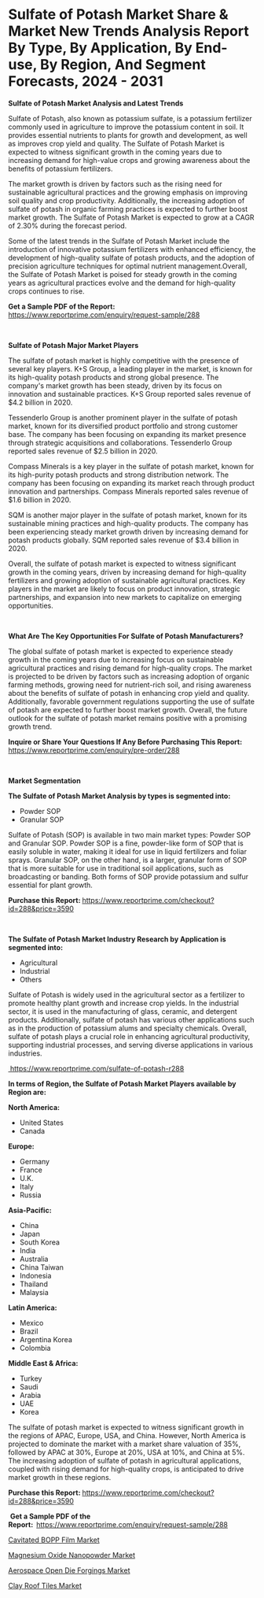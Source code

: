 <p><h1>Sulfate of Potash Market Share & Market New Trends Analysis Report By Type, By Application, By End-use, By Region, And Segment Forecasts, 2024 - 2031</h1></p><p><strong>Sulfate of Potash Market Analysis and Latest Trends</strong></p>
<p><p>Sulfate of Potash, also known as potassium sulfate, is a potassium fertilizer commonly used in agriculture to improve the potassium content in soil. It provides essential nutrients to plants for growth and development, as well as improves crop yield and quality. The Sulfate of Potash Market is expected to witness significant growth in the coming years due to increasing demand for high-value crops and growing awareness about the benefits of potassium fertilizers.</p><p>The market growth is driven by factors such as the rising need for sustainable agricultural practices and the growing emphasis on improving soil quality and crop productivity. Additionally, the increasing adoption of sulfate of potash in organic farming practices is expected to further boost market growth. The Sulfate of Potash Market is expected to grow at a CAGR of 2.30% during the forecast period.</p><p>Some of the latest trends in the Sulfate of Potash Market include the introduction of innovative potassium fertilizers with enhanced efficiency, the development of high-quality sulfate of potash products, and the adoption of precision agriculture techniques for optimal nutrient management.Overall, the Sulfate of Potash Market is poised for steady growth in the coming years as agricultural practices evolve and the demand for high-quality crops continues to rise.</p></p>
<p><strong>Get a Sample PDF of the Report:&nbsp;</strong> <a href="https://www.reportprime.com/enquiry/request-sample/288">https://www.reportprime.com/enquiry/request-sample/288</a></p>
<p>&nbsp;</p>
<p><strong>Sulfate of Potash Major Market Players</strong></p>
<p><p>The sulfate of potash market is highly competitive with the presence of several key players. K+S Group, a leading player in the market, is known for its high-quality potash products and strong global presence. The company's market growth has been steady, driven by its focus on innovation and sustainable practices. K+S Group reported sales revenue of $4.2 billion in 2020.</p><p>Tessenderlo Group is another prominent player in the sulfate of potash market, known for its diversified product portfolio and strong customer base. The company has been focusing on expanding its market presence through strategic acquisitions and collaborations. Tessenderlo Group reported sales revenue of $2.5 billion in 2020.</p><p>Compass Minerals is a key player in the sulfate of potash market, known for its high-purity potash products and strong distribution network. The company has been focusing on expanding its market reach through product innovation and partnerships. Compass Minerals reported sales revenue of $1.6 billion in 2020.</p><p>SQM is another major player in the sulfate of potash market, known for its sustainable mining practices and high-quality products. The company has been experiencing steady market growth driven by increasing demand for potash products globally. SQM reported sales revenue of $3.4 billion in 2020.</p><p>Overall, the sulfate of potash market is expected to witness significant growth in the coming years, driven by increasing demand for high-quality fertilizers and growing adoption of sustainable agricultural practices. Key players in the market are likely to focus on product innovation, strategic partnerships, and expansion into new markets to capitalize on emerging opportunities.</p></p>
<p>&nbsp;</p>
<p><strong>What Are The Key Opportunities For Sulfate of Potash Manufacturers?</strong></p>
<p><p>The global sulfate of potash market is expected to experience steady growth in the coming years due to increasing focus on sustainable agricultural practices and rising demand for high-quality crops. The market is projected to be driven by factors such as increasing adoption of organic farming methods, growing need for nutrient-rich soil, and rising awareness about the benefits of sulfate of potash in enhancing crop yield and quality. Additionally, favorable government regulations supporting the use of sulfate of potash are expected to further boost market growth. Overall, the future outlook for the sulfate of potash market remains positive with a promising growth trend.</p></p>
<p><strong>Inquire or Share Your Questions If Any Before Purchasing This Report:</strong> <a href="https://www.reportprime.com/enquiry/pre-order/288">https://www.reportprime.com/enquiry/pre-order/288</a></p>
<p>&nbsp;</p>
<p><strong>Market Segmentation</strong></p>
<p><strong>The Sulfate of Potash Market Analysis by types is segmented into:</strong></p>
<p><ul><li>Powder SOP</li><li>Granular SOP</li></ul></p>
<p><p>Sulfate of Potash (SOP) is available in two main market types: Powder SOP and Granular SOP. Powder SOP is a fine, powder-like form of SOP that is easily soluble in water, making it ideal for use in liquid fertilizers and foliar sprays. Granular SOP, on the other hand, is a larger, granular form of SOP that is more suitable for use in traditional soil applications, such as broadcasting or banding. Both forms of SOP provide potassium and sulfur essential for plant growth.</p></p>
<p><strong>Purchase this Report:&nbsp;</strong><a href="https://www.reportprime.com/checkout?id=288&price=3590">https://www.reportprime.com/checkout?id=288&price=3590</a></p>
<p>&nbsp;</p>
<p><strong>The Sulfate of Potash Market Industry Research by Application is segmented into:</strong></p>
<p><ul><li>Agricultural</li><li>Industrial</li><li>Others</li></ul></p>
<p><p>Sulfate of Potash is widely used in the agricultural sector as a fertilizer to promote healthy plant growth and increase crop yields. In the industrial sector, it is used in the manufacturing of glass, ceramic, and detergent products. Additionally, sulfate of potash has various other applications such as in the production of potassium alums and specialty chemicals. Overall, sulfate of potash plays a crucial role in enhancing agricultural productivity, supporting industrial processes, and serving diverse applications in various industries.</p></p>
<p><a href="https://www.reportprime.com/sulfate-of-potash-r288">&nbsp;https://www.reportprime.com/sulfate-of-potash-r288</a></p>
<p><strong>In terms of Region, the Sulfate of Potash Market Players available by Region are:</strong></p>
<p>
    <p> <strong> North America: </strong>
        <ul>
            <li>United States</li>
            <li>Canada</li>
        </ul>
        </p> 
    <p> <strong> Europe: </strong>
        <ul>
            <li>Germany</li>
            <li>France</li>
            <li>U.K.</li>
            <li>Italy</li>
            <li>Russia</li>
        </ul>
        </p> 
    <p> <strong> Asia-Pacific: </strong>
        <ul>
            <li>China</li>
            <li>Japan</li>
            <li>South Korea</li>
            <li>India</li>
            <li>Australia</li>
            <li>China Taiwan</li>
            <li>Indonesia</li>
            <li>Thailand</li>
            <li>Malaysia</li>
        </ul>
        </p> 
    <p> <strong> Latin America: </strong>
        <ul>
            <li>Mexico</li>
            <li>Brazil</li>
            <li>Argentina Korea</li>
            <li>Colombia</li>
        </ul>
        </p> 
    <p> <strong> Middle East & Africa: </strong>
        <ul>
            <li>Turkey</li>
            <li>Saudi</li>
            <li>Arabia</li>
            <li>UAE</li>
            <li>Korea</li>
        </ul>
    </p>
    </p>
<p><p>The sulfate of potash market is expected to witness significant growth in the regions of APAC, Europe, USA, and China. However, North America is projected to dominate the market with a market share valuation of 35%, followed by APAC at 30%, Europe at 20%, USA at 10%, and China at 5%. The increasing adoption of sulfate of potash in agricultural applications, coupled with rising demand for high-quality crops, is anticipated to drive market growth in these regions.</p></p>
<p><strong>Purchase this Report: </strong><a href="https://www.reportprime.com/checkout?id=288&price=3590">https://www.reportprime.com/checkout?id=288&price=3590</a></p>
<p>&nbsp;<strong>Get a Sample PDF of the Report:&nbsp;&nbsp;</strong><a href="https://www.reportprime.com/enquiry/request-sample/288">https://www.reportprime.com/enquiry/request-sample/288</a></p>
<p><strong></strong></p>
<p><p><a href="https://github.com/drzsklfn31/Market-Research-Report-List-1/blob/main/cavitated-bopp-film-market.md">Cavitated BOPP Film Market</a></p><p><a href="https://github.com/lairestrong/Market-Research-Report-List-1/blob/main/magnesium-oxide-nanopowder-market.md">Magnesium Oxide Nanopowder Market</a></p><p><a href="https://issuu.com/reportprime-2/docs/aerospace-open-die-forgings-market-_ec1c78b8f9b98d">Aerospace Open Die Forgings Market</a></p><p><a href="https://github.com/msLonKoss78/Market-Research-Report-List-1/blob/main/clay-roof-tiles-market.md">Clay Roof Tiles Market</a></p></p>